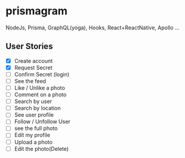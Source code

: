 # prismagram

NodeJs, Prisma, GraphQL(yoga), Hooks, React+ReactNative, Apollo ...

## User Stories

- [x] Create account
- [x] Request Secret
- [ ] Confirm Secret (login)
- [ ] See the feed
- [ ] Like / Unlike a photo
- [ ] Comment on a photo
- [ ] Search by user
- [ ] Search by location
- [ ] See user profile
- [ ] Follow / Unfollow User
- [ ] see the full photo
- [ ] Edit my profile
- [ ] Upload a photo
- [ ] Edit the photo(Delete)
